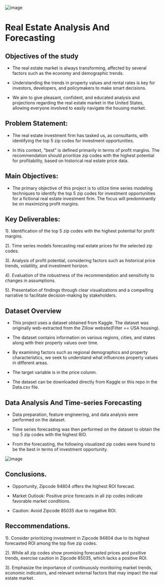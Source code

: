 ![image](https://github.com/ellahad/ellahad-Phase-4-Project/assets/92978069/f355722e-a541-4b02-b57b-fd4db2088455)
# Real Estate Analysis And Forecasting

## Objectives of the study
- The real estate market is always transforming, affected by several factors such as the economy and demographic trends.
  
- Understanding the trends in property values and rental rates is key for investors, developers, and policymakers to make smart decisions.
  
- We aim to give pleasant, confident, and educated analysis and projections regarding the real estate market in the United States, allowing everyone involved to easily navigate the housing market.

## Problem Statement:
- The real estate investment firm has tasked us, as consultants, with identifying the top 5 zip codes for investment opportunities. 

- In this context, "best" is defined primarily in terms of profit margins. The recommendation should prioritize zip codes with the highest potential for profitability, based on historical real estate price data.

## Main Objectives:

- The primary objective of this project is to utilize time series modeling techniques to identify the top 5 zip codes for investment opportunities for a fictional real estate investment firm. The focus will predominantly be on maximizing profit margins.

## Key Deliverables:

1). Identification of the top 5 zip codes with the highest potential for profit margins.

2). Time series models forecasting real estate prices for the selected zip codes.

3). Analysis of profit potential, considering factors such as historical price trends, volatility, and investment horizon.

4). Evaluation of the robustness of the recommendation and sensitivity to changes in assumptions.

5). Presentation of findings through clear visualizations and a compelling narrative to facilitate decision-making by stakeholders.

## Dataset Overview 
- This project uses a dataset obtained from Kaggle. The dataset was originally web-extracted from the Zillow website(Filter == USA housing).

- The dataset contains information on various regions, cities, and states along with their property values over time.

- By examining factors such as regional demographics and property characteristics, we seek to understand what influences property values in different areas.

- The target variable is in the price column.

- The dataset can be downloaded directly from Kaggle  or this repo in the Data.csv file.

## Data Analysis And Time-series Forecasting
- Data preparation, feature engineering, and data analysis were performed on the dataset.

- Time series forecasting was then performed on the dataset to obtain the top 5 zip codes with the highest RIO.

- From the forecasting, the following visualized zip codes were found to be the best in terms of investment opportunity.

![image](https://github.com/ellahad/ellahad-Phase-4-Project/assets/92978069/e5941feb-af15-4f35-8dcb-c660f49aaf49)

## Conclusions.

- Opportunity, Zipcode 94804 offers the highest ROI forecast.

- Market Outlook: Positive price forecasts in all zip codes indicate favorable market conditions.

- Caution: Avoid Zipcode 85035 due to negative ROI.

## Reccommendations.

1). Consider prioritizing investment in Zipcode 94804 due to its highest forecasted ROI among the top five zip codes.

2). While all zip codes show promising forecasted prices and positive trends, exercise caution in Zipcode 85035, which lacks a positive ROI.

3). Emphasize the importance of continuously monitoring market trends, economic indicators, and relevant external factors that may impact the real estate market.

